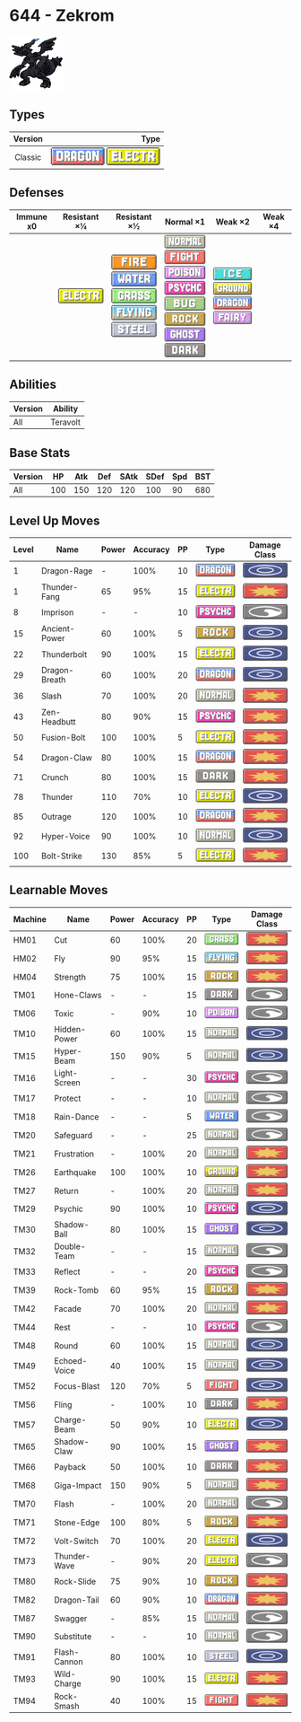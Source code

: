 # 644 - Zekrom

![zekrom](../img/pokemon/644.png)

## Types

| Version | Type                                                                      |
| :-----: | ------------------------------------------------------------------------: |
| Classic | ![dragon](../img/types/dragon.png) ![electric](../img/types/electric.png) |

## Defenses

| Immune x0 | Resistant ×¼                           | Resistant ×½                                                                                                                                                                         | Normal ×1                                                                                                                                                                                                                                                                                                 | Weak ×2                                                                                                                                         | Weak ×4 |
| --------- | -------------------------------------- | ------------------------------------------------------------------------------------------------------------------------------------------------------------------------------------ | --------------------------------------------------------------------------------------------------------------------------------------------------------------------------------------------------------------------------------------------------------------------------------------------------------- | ----------------------------------------------------------------------------------------------------------------------------------------------- | ------- |
|           | ![electric](../img/types/electric.png) | ![fire](../img/types/fire.png)<br/>![water](../img/types/water.png)<br/>![grass](../img/types/grass.png)<br/>![flying](../img/types/flying.png)<br/>![steel](../img/types/steel.png) | ![normal](../img/types/normal.png)<br/>![fighting](../img/types/fighting.png)<br/>![poison](../img/types/poison.png)<br/>![psychic](../img/types/psychic.png)<br/>![bug](../img/types/bug.png)<br/>![rock](../img/types/rock.png)<br/>![ghost](../img/types/ghost.png)<br/>![dark](../img/types/dark.png) | ![ice](../img/types/ice.png)<br/>![ground](../img/types/ground.png)<br/>![dragon](../img/types/dragon.png)<br/>![fairy](../img/types/fairy.png) |         |

## Abilities

| Version | Ability  |
| ------- | -------- |
| All     | Teravolt |

## Base Stats

| Version | HP  | Atk | Def | SAtk | SDef | Spd | BST |
| ------- | --- | --- | --- | ---- | ---- | --- | --- |
| All     | 100 | 150 | 120 | 120  | 100  | 90  | 680 |

## Level Up Moves

| Level | Name          | Power | Accuracy | PP | Type                                   | Damage Class                           |
| ----- | ------------- | ----- | -------- | -- | -------------------------------------- | -------------------------------------- |
| 1     | Dragon-Rage   | -     | 100%     | 10 | ![dragon](../img/types/dragon.png)     | ![special](../img/types/special.png)   |
| 1     | Thunder-Fang  | 65    | 95%      | 15 | ![electric](../img/types/electric.png) | ![physical](../img/types/physical.png) |
| 8     | Imprison      | -     | -        | 10 | ![psychic](../img/types/psychic.png)   | ![status](../img/types/status.png)     |
| 15    | Ancient-Power | 60    | 100%     | 5  | ![rock](../img/types/rock.png)         | ![special](../img/types/special.png)   |
| 22    | Thunderbolt   | 90    | 100%     | 15 | ![electric](../img/types/electric.png) | ![special](../img/types/special.png)   |
| 29    | Dragon-Breath | 60    | 100%     | 20 | ![dragon](../img/types/dragon.png)     | ![special](../img/types/special.png)   |
| 36    | Slash         | 70    | 100%     | 20 | ![normal](../img/types/normal.png)     | ![physical](../img/types/physical.png) |
| 43    | Zen-Headbutt  | 80    | 90%      | 15 | ![psychic](../img/types/psychic.png)   | ![physical](../img/types/physical.png) |
| 50    | Fusion-Bolt   | 100   | 100%     | 5  | ![electric](../img/types/electric.png) | ![physical](../img/types/physical.png) |
| 54    | Dragon-Claw   | 80    | 100%     | 15 | ![dragon](../img/types/dragon.png)     | ![physical](../img/types/physical.png) |
| 71    | Crunch        | 80    | 100%     | 15 | ![dark](../img/types/dark.png)         | ![physical](../img/types/physical.png) |
| 78    | Thunder       | 110   | 70%      | 10 | ![electric](../img/types/electric.png) | ![special](../img/types/special.png)   |
| 85    | Outrage       | 120   | 100%     | 10 | ![dragon](../img/types/dragon.png)     | ![physical](../img/types/physical.png) |
| 92    | Hyper-Voice   | 90    | 100%     | 10 | ![normal](../img/types/normal.png)     | ![special](../img/types/special.png)   |
| 100   | Bolt-Strike   | 130   | 85%      | 5  | ![electric](../img/types/electric.png) | ![physical](../img/types/physical.png) |

## Learnable Moves

| Machine | Name         | Power | Accuracy | PP | Type                                   | Damage Class                           |
| ------- | ------------ | ----- | -------- | -- | -------------------------------------- | -------------------------------------- |
| HM01    | Cut          | 60    | 100%     | 20 | ![grass](../img/types/grass.png)       | ![physical](../img/types/physical.png) |
| HM02    | Fly          | 90    | 95%      | 15 | ![flying](../img/types/flying.png)     | ![physical](../img/types/physical.png) |
| HM04    | Strength     | 75    | 100%     | 15 | ![rock](../img/types/rock.png)         | ![physical](../img/types/physical.png) |
| TM01    | Hone-Claws   | -     | -        | 15 | ![dark](../img/types/dark.png)         | ![status](../img/types/status.png)     |
| TM06    | Toxic        | -     | 90%      | 10 | ![poison](../img/types/poison.png)     | ![status](../img/types/status.png)     |
| TM10    | Hidden-Power | 60    | 100%     | 15 | ![normal](../img/types/normal.png)     | ![special](../img/types/special.png)   |
| TM15    | Hyper-Beam   | 150   | 90%      | 5  | ![normal](../img/types/normal.png)     | ![special](../img/types/special.png)   |
| TM16    | Light-Screen | -     | -        | 30 | ![psychic](../img/types/psychic.png)   | ![status](../img/types/status.png)     |
| TM17    | Protect      | -     | -        | 10 | ![normal](../img/types/normal.png)     | ![status](../img/types/status.png)     |
| TM18    | Rain-Dance   | -     | -        | 5  | ![water](../img/types/water.png)       | ![status](../img/types/status.png)     |
| TM20    | Safeguard    | -     | -        | 25 | ![normal](../img/types/normal.png)     | ![status](../img/types/status.png)     |
| TM21    | Frustration  | -     | 100%     | 20 | ![normal](../img/types/normal.png)     | ![physical](../img/types/physical.png) |
| TM26    | Earthquake   | 100   | 100%     | 10 | ![ground](../img/types/ground.png)     | ![physical](../img/types/physical.png) |
| TM27    | Return       | -     | 100%     | 20 | ![normal](../img/types/normal.png)     | ![physical](../img/types/physical.png) |
| TM29    | Psychic      | 90    | 100%     | 10 | ![psychic](../img/types/psychic.png)   | ![special](../img/types/special.png)   |
| TM30    | Shadow-Ball  | 80    | 100%     | 15 | ![ghost](../img/types/ghost.png)       | ![special](../img/types/special.png)   |
| TM32    | Double-Team  | -     | -        | 15 | ![normal](../img/types/normal.png)     | ![status](../img/types/status.png)     |
| TM33    | Reflect      | -     | -        | 20 | ![psychic](../img/types/psychic.png)   | ![status](../img/types/status.png)     |
| TM39    | Rock-Tomb    | 60    | 95%      | 15 | ![rock](../img/types/rock.png)         | ![physical](../img/types/physical.png) |
| TM42    | Facade       | 70    | 100%     | 20 | ![normal](../img/types/normal.png)     | ![physical](../img/types/physical.png) |
| TM44    | Rest         | -     | -        | 10 | ![psychic](../img/types/psychic.png)   | ![status](../img/types/status.png)     |
| TM48    | Round        | 60    | 100%     | 15 | ![normal](../img/types/normal.png)     | ![special](../img/types/special.png)   |
| TM49    | Echoed-Voice | 40    | 100%     | 15 | ![normal](../img/types/normal.png)     | ![special](../img/types/special.png)   |
| TM52    | Focus-Blast  | 120   | 70%      | 5  | ![fighting](../img/types/fighting.png) | ![special](../img/types/special.png)   |
| TM56    | Fling        | -     | 100%     | 10 | ![dark](../img/types/dark.png)         | ![physical](../img/types/physical.png) |
| TM57    | Charge-Beam  | 50    | 90%      | 10 | ![electric](../img/types/electric.png) | ![special](../img/types/special.png)   |
| TM65    | Shadow-Claw  | 90    | 100%     | 15 | ![ghost](../img/types/ghost.png)       | ![physical](../img/types/physical.png) |
| TM66    | Payback      | 50    | 100%     | 10 | ![dark](../img/types/dark.png)         | ![physical](../img/types/physical.png) |
| TM68    | Giga-Impact  | 150   | 90%      | 5  | ![normal](../img/types/normal.png)     | ![physical](../img/types/physical.png) |
| TM70    | Flash        | -     | 100%     | 20 | ![normal](../img/types/normal.png)     | ![status](../img/types/status.png)     |
| TM71    | Stone-Edge   | 100   | 80%      | 5  | ![rock](../img/types/rock.png)         | ![physical](../img/types/physical.png) |
| TM72    | Volt-Switch  | 70    | 100%     | 20 | ![electric](../img/types/electric.png) | ![special](../img/types/special.png)   |
| TM73    | Thunder-Wave | -     | 90%      | 20 | ![electric](../img/types/electric.png) | ![status](../img/types/status.png)     |
| TM80    | Rock-Slide   | 75    | 90%      | 10 | ![rock](../img/types/rock.png)         | ![physical](../img/types/physical.png) |
| TM82    | Dragon-Tail  | 60    | 90%      | 10 | ![dragon](../img/types/dragon.png)     | ![physical](../img/types/physical.png) |
| TM87    | Swagger      | -     | 85%      | 15 | ![normal](../img/types/normal.png)     | ![status](../img/types/status.png)     |
| TM90    | Substitute   | -     | -        | 10 | ![normal](../img/types/normal.png)     | ![status](../img/types/status.png)     |
| TM91    | Flash-Cannon | 80    | 100%     | 10 | ![steel](../img/types/steel.png)       | ![special](../img/types/special.png)   |
| TM93    | Wild-Charge  | 90    | 100%     | 15 | ![electric](../img/types/electric.png) | ![physical](../img/types/physical.png) |
| TM94    | Rock-Smash   | 40    | 100%     | 15 | ![fighting](../img/types/fighting.png) | ![physical](../img/types/physical.png) |